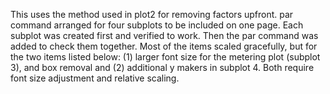 This uses the method used in plot2 for removing factors upfront. 
par command arranged for four subplots to be included on one page.
Each subplot was created first and verified to work. Then the par command was added to check them together.
Most of the items scaled gracefully, but for the two items listed below:
(1) larger font size for the metering plot (subplot 3), and box removal 
and (2) additional y makers in subplot 4. Both require font size adjustment and relative scaling. 
